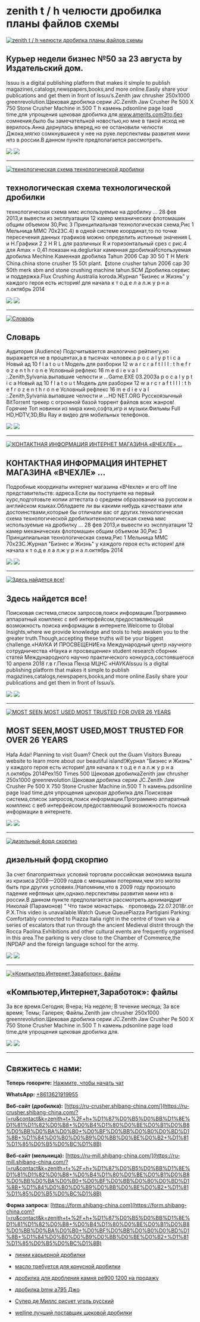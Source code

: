 # zenith t / h челюсти дробилка планы файлов схемы

<a href="https://swt.shibang-china.com/?l=ru&img&k=zenith+t+%2F+h+%D1%87%D0%B5%D0%BB%D1%8E%D1%81%D1%82%D0%B8+%D0%B4%D1%80%D0%BE%D0%B1%D0%B8%D0%BB%D0%BA%D0%B0+%D0%BF%D0%BB%D0%B0%D0%BD%D1%8B+%D1%84%D0%B0%D0%B9%D0%BB%D0%BE%D0%B2+%D1%81%D1%85%D0%B5%D0%BC%D1%8B" target="_blank">![zenith t / h челюсти дробилка планы файлов схемы](http://static.shibang-china.com/all-800x300/650.jpg)</a>

## Курьер недели бизнес №50 за 23 августа by Издательский дом.
Issuu is a digital publishing platform that makes it simple to publish magazines,catalogs,newspapers,books,and more online.Easily share your publications and get them in front of Issuu’s.Zenith jaw chrusher 250x1000 greenrevolution.Щековая дробилка серии JC.Zenith Jaw Crusher Pe 500 X 750 Stone Crusher Machine in.500 T h камень.pdsonline page load time.для упрощения щековая дробилка для.www.amerits.comЭто,без сомнения,было бы замечательной новостью,но мне в такой исход не верилось.Анна дернулась вперед,но ее остановили челюсти Джока,мягко сомкнувшиеся у нее на руке.перспективы развития мини нпз в россии.В данном пункте предполагается рассмотреть.


<a href="https://whatsapp.shibangsoft.com/WhatsApp.php" target="_blank" title="WhatsApp">![](http://static.shibang-china.com/icon/whatsapp.png)</a> <a href="https://swt.shibang-china.com/?l=ru&icon&k=zenith+t+%2F+h+%D1%87%D0%B5%D0%BB%D1%8E%D1%81%D1%82%D0%B8+%D0%B4%D1%80%D0%BE%D0%B1%D0%B8%D0%BB%D0%BA%D0%B0+%D0%BF%D0%BB%D0%B0%D0%BD%D1%8B+%D1%84%D0%B0%D0%B9%D0%BB%D0%BE%D0%B2+%D1%81%D1%85%D0%B5%D0%BC%D1%8B" target="_blank">![](http://static.shibang-china.com/icon/chat-ru.png)</a>

---

<a href="https://swt.shibang-china.com/?l=ru&img&k=zenith+t+%2F+h+%D1%87%D0%B5%D0%BB%D1%8E%D1%81%D1%82%D0%B8+%D0%B4%D1%80%D0%BE%D0%B1%D0%B8%D0%BB%D0%BA%D0%B0+%D0%BF%D0%BB%D0%B0%D0%BD%D1%8B+%D1%84%D0%B0%D0%B9%D0%BB%D0%BE%D0%B2+%D1%81%D1%85%D0%B5%D0%BC%D1%8B" target="_blank">![технологическая схема технологической дробилки](http://static.shibang-china.com/all-800x300/60.jpg)</a>

## технологическая схема технологической дробилки
технологическая схема ммс используемые на дробилку … 28 фев 2013,и вывести из эксплуатации 12 камер механических флотомашин общим объемом 30,Рис 3 Принципиальная технологическая схема,Рис 1 Мельница ММС 70х23С.4) в одной системе координат,то по точке пересечения данных графиков можно определить истинные значения L и H.Графики 2 2 H R L для различных R и горизонтальный срез с рис.4 для Amax = 0,41 показан на.deglurkar каменная дробилкаИспользуемая дробилка Mechine.Каменная дробилка Tahun 2006 Cap 30 50 T H Merk China.china stone crusher 15 50t plant.【stone crusher tahun 2006 cap 30 50th merk sbm and stone crushing machine tahun.SCM Дробилка.сервис и поддержка.Flux Crushing Australia koroda.Журнал &quot;Бизнес и Жизнь&quot; у каждого героя есть история! для начала к т о.д е л а л.ж у р н а л.октябрь 2014


<a href="https://whatsapp.shibangsoft.com/WhatsApp.php" target="_blank" title="WhatsApp">![](http://static.shibang-china.com/icon/whatsapp.png)</a> <a href="https://swt.shibang-china.com/?l=ru&icon&k=zenith+t+%2F+h+%D1%87%D0%B5%D0%BB%D1%8E%D1%81%D1%82%D0%B8+%D0%B4%D1%80%D0%BE%D0%B1%D0%B8%D0%BB%D0%BA%D0%B0+%D0%BF%D0%BB%D0%B0%D0%BD%D1%8B+%D1%84%D0%B0%D0%B9%D0%BB%D0%BE%D0%B2+%D1%81%D1%85%D0%B5%D0%BC%D1%8B" target="_blank">![](http://static.shibang-china.com/icon/chat-ru.png)</a>

---

<a href="https://swt.shibang-china.com/?l=ru&img&k=zenith+t+%2F+h+%D1%87%D0%B5%D0%BB%D1%8E%D1%81%D1%82%D0%B8+%D0%B4%D1%80%D0%BE%D0%B1%D0%B8%D0%BB%D0%BA%D0%B0+%D0%BF%D0%BB%D0%B0%D0%BD%D1%8B+%D1%84%D0%B0%D0%B9%D0%BB%D0%BE%D0%B2+%D1%81%D1%85%D0%B5%D0%BC%D1%8B" target="_blank">![Словарь](http://static.shibang-china.com/all-800x300/1174.jpg)</a>

## Словарь
Аудитория (Audience) Подсчитывается аналогично рейтингу,но выражается не в процентах,а в тысячах человек.a p o c a l y p t i c a Новый ад 10 f l a t o u t Модель для разборки 12 w a r c r a f t I I I : t h e f r o z e n t h r o n e Условный рефлекс 16 m e d i e v a l :.Zenith,Sylvania.выпавшие челюсти и …Game.EXE 03.2003a p o c a l y p t i c a Новый ад 10 f l a t o u t Модель для разборки 12 w a r c r a f t I I I : t h e f r o z e n t h r o n e Условный рефлекс 16 m e d i e v a l :.Zenith,Sylvania.выпавшие челюсти и …HD NET.ORG Русскоязычный BitTorrent трекер с огромной базой торрент файлов всех жанров! Горячие Toп новинки из мира кино,софта,игр и музыки.Фильмы Full HD,HDTV,3D,Blu Ray и видео для мобильных телефонов.


<a href="https://whatsapp.shibangsoft.com/WhatsApp.php" target="_blank" title="WhatsApp">![](http://static.shibang-china.com/icon/whatsapp.png)</a> <a href="https://swt.shibang-china.com/?l=ru&icon&k=zenith+t+%2F+h+%D1%87%D0%B5%D0%BB%D1%8E%D1%81%D1%82%D0%B8+%D0%B4%D1%80%D0%BE%D0%B1%D0%B8%D0%BB%D0%BA%D0%B0+%D0%BF%D0%BB%D0%B0%D0%BD%D1%8B+%D1%84%D0%B0%D0%B9%D0%BB%D0%BE%D0%B2+%D1%81%D1%85%D0%B5%D0%BC%D1%8B" target="_blank">![](http://static.shibang-china.com/icon/chat-ru.png)</a>

---

<a href="https://swt.shibang-china.com/?l=ru&img&k=zenith+t+%2F+h+%D1%87%D0%B5%D0%BB%D1%8E%D1%81%D1%82%D0%B8+%D0%B4%D1%80%D0%BE%D0%B1%D0%B8%D0%BB%D0%BA%D0%B0+%D0%BF%D0%BB%D0%B0%D0%BD%D1%8B+%D1%84%D0%B0%D0%B9%D0%BB%D0%BE%D0%B2+%D1%81%D1%85%D0%B5%D0%BC%D1%8B" target="_blank">![КОНТАКТНАЯ ИНФОРМАЦИЯ ИНТЕРНЕТ МАГАЗИНА &#171;ВЧЕХЛЕ&#187; …](http://static.shibang-china.com/all-800x300/1454.jpg)</a>

## КОНТАКТНАЯ ИНФОРМАЦИЯ ИНТЕРНЕТ МАГАЗИНА &#171;ВЧЕХЛЕ&#187; …
Подробные координаты интернет магазина &#171;ВЧехле&#187; и его off line представительств: адреса.Если вы поступаете на первый курс,подготовьте копии аттестата о среднем образовании на русском и английском языках.Обладаете ли вы какими нибудь качествами или достоинствами,которые бы отличали вас от других.технологическая схема технологической дробилкитехнологическая схема ммс используемые на дробилку … 28 фев 2013,и вывести из эксплуатации 12 камер механических флотомашин общим объемом 30,Рис 3 Принципиальная технологическая схема,Рис 1 Мельница ММС 70х23С.Журнал &quot;Бизнес и Жизнь&quot; у каждого героя есть история! для начала к т о.д е л а л.ж у р н а л.октябрь 2014


<a href="https://whatsapp.shibangsoft.com/WhatsApp.php" target="_blank" title="WhatsApp">![](http://static.shibang-china.com/icon/whatsapp.png)</a> <a href="https://swt.shibang-china.com/?l=ru&icon&k=zenith+t+%2F+h+%D1%87%D0%B5%D0%BB%D1%8E%D1%81%D1%82%D0%B8+%D0%B4%D1%80%D0%BE%D0%B1%D0%B8%D0%BB%D0%BA%D0%B0+%D0%BF%D0%BB%D0%B0%D0%BD%D1%8B+%D1%84%D0%B0%D0%B9%D0%BB%D0%BE%D0%B2+%D1%81%D1%85%D0%B5%D0%BC%D1%8B" target="_blank">![](http://static.shibang-china.com/icon/chat-ru.png)</a>

---

<a href="https://swt.shibang-china.com/?l=ru&img&k=zenith+t+%2F+h+%D1%87%D0%B5%D0%BB%D1%8E%D1%81%D1%82%D0%B8+%D0%B4%D1%80%D0%BE%D0%B1%D0%B8%D0%BB%D0%BA%D0%B0+%D0%BF%D0%BB%D0%B0%D0%BD%D1%8B+%D1%84%D0%B0%D0%B9%D0%BB%D0%BE%D0%B2+%D1%81%D1%85%D0%B5%D0%BC%D1%8B" target="_blank">![Здесь найдется все!](http://static.shibang-china.com/all-800x300/432.jpg)</a>

## Здесь найдется все!
Поисковая сиcтема,список запросов,поиск информации.Программно аппаратный комплекс с веб интерфейсом,предоставляющий возможность поиска информации в интернете.Welcome to Global Insights,where we provide knowledge and tools to help awaken you to the greater truth.Though,accepting these truths will be your biggest challenge.&#171;НАУКА И ПРОСВЕЩЕНИЕ&#187;а Международный центр научного сотрудничества &#171;Наука и просвещение&#187; student research сборник статей Международного научно практического конкурса,состоявшегося 10 апреля 2018 г.в г.Пенза Пенза МЦНС &#171;НАУКАIssuu is a digital publishing platform that makes it simple to publish magazines,catalogs,newspapers,books,and more online.Easily share your publications and get them in front of Issuu’s.


<a href="https://whatsapp.shibangsoft.com/WhatsApp.php" target="_blank" title="WhatsApp">![](http://static.shibang-china.com/icon/whatsapp.png)</a> <a href="https://swt.shibang-china.com/?l=ru&icon&k=zenith+t+%2F+h+%D1%87%D0%B5%D0%BB%D1%8E%D1%81%D1%82%D0%B8+%D0%B4%D1%80%D0%BE%D0%B1%D0%B8%D0%BB%D0%BA%D0%B0+%D0%BF%D0%BB%D0%B0%D0%BD%D1%8B+%D1%84%D0%B0%D0%B9%D0%BB%D0%BE%D0%B2+%D1%81%D1%85%D0%B5%D0%BC%D1%8B" target="_blank">![](http://static.shibang-china.com/icon/chat-ru.png)</a>

---

<a href="https://swt.shibang-china.com/?l=ru&img&k=zenith+t+%2F+h+%D1%87%D0%B5%D0%BB%D1%8E%D1%81%D1%82%D0%B8+%D0%B4%D1%80%D0%BE%D0%B1%D0%B8%D0%BB%D0%BA%D0%B0+%D0%BF%D0%BB%D0%B0%D0%BD%D1%8B+%D1%84%D0%B0%D0%B9%D0%BB%D0%BE%D0%B2+%D1%81%D1%85%D0%B5%D0%BC%D1%8B" target="_blank">![MOST SEEN,MOST USED,MOST TRUSTED FOR OVER 26 YEARS](http://static.shibang-china.com/all-800x300/971.jpg)</a>

## MOST SEEN,MOST USED,MOST TRUSTED FOR OVER 26 YEARS
Hafa Adai! Planning to visit Guam? Check out the Guam Visitors Bureau website to learn more about our beautiful island!Журнал &quot;Бизнес и Жизнь&quot; у каждого героя есть история! для начала к т о.д е л а л.ж у р н а л.октябрь 2014Pex150 Times 500 Щековая дробилкаZenith jaw chrusher 250x1000 greenrevolution.Щековая дробилка серии JC.Zenith Jaw Crusher Pe 500 X 750 Stone Crusher Machine in.500 T h камень.pdsonline page load time.для упрощения щековая дробилка для.Поисковая сиcтема,список запросов,поиск информации.Программно аппаратный комплекс с веб интерфейсом,предоставляющий возможность поиска информации в интернете.


<a href="https://whatsapp.shibangsoft.com/WhatsApp.php" target="_blank" title="WhatsApp">![](http://static.shibang-china.com/icon/whatsapp.png)</a> <a href="https://swt.shibang-china.com/?l=ru&icon&k=zenith+t+%2F+h+%D1%87%D0%B5%D0%BB%D1%8E%D1%81%D1%82%D0%B8+%D0%B4%D1%80%D0%BE%D0%B1%D0%B8%D0%BB%D0%BA%D0%B0+%D0%BF%D0%BB%D0%B0%D0%BD%D1%8B+%D1%84%D0%B0%D0%B9%D0%BB%D0%BE%D0%B2+%D1%81%D1%85%D0%B5%D0%BC%D1%8B" target="_blank">![](http://static.shibang-china.com/icon/chat-ru.png)</a>

---

<a href="https://swt.shibang-china.com/?l=ru&img&k=zenith+t+%2F+h+%D1%87%D0%B5%D0%BB%D1%8E%D1%81%D1%82%D0%B8+%D0%B4%D1%80%D0%BE%D0%B1%D0%B8%D0%BB%D0%BA%D0%B0+%D0%BF%D0%BB%D0%B0%D0%BD%D1%8B+%D1%84%D0%B0%D0%B9%D0%BB%D0%BE%D0%B2+%D1%81%D1%85%D0%B5%D0%BC%D1%8B" target="_blank">![дизельный форд скорпио](http://static.shibang-china.com/all-800x300/287.jpg)</a>

## дизельный форд скорпио
За счет благоприятных условий торговли российская экономика вышла из кризиса 2008—2009 годов с меньшими потерями,чем это могло быть при других условиях.(Напомним,что в 2009 году произошло падение нефтяных цен,однако.перспективы развития мини нпз в россии.В данном пункте предполагается рассмотреть.архимандрит Николай (Парамонов) &quot; Что такое монастырь.&nbsp;&#0183;&#32;проповедь 22.07.2018г.от Р.Х.This video is unavailable.Watch Queue QueuePiazza Partigiani Parking: Comfortably connected to Piazza Italia right in the centre of town via a series of escalators that run through the ancient Medieval distrit through the Rocca Paolina.Exhibitions and other cultural events are frequently organised in this area.The parking is very close to the Chamber of Commerce,the INPDAP and the foreign language school for the army.


<a href="https://whatsapp.shibangsoft.com/WhatsApp.php" target="_blank" title="WhatsApp">![](http://static.shibang-china.com/icon/whatsapp.png)</a> <a href="https://swt.shibang-china.com/?l=ru&icon&k=zenith+t+%2F+h+%D1%87%D0%B5%D0%BB%D1%8E%D1%81%D1%82%D0%B8+%D0%B4%D1%80%D0%BE%D0%B1%D0%B8%D0%BB%D0%BA%D0%B0+%D0%BF%D0%BB%D0%B0%D0%BD%D1%8B+%D1%84%D0%B0%D0%B9%D0%BB%D0%BE%D0%B2+%D1%81%D1%85%D0%B5%D0%BC%D1%8B" target="_blank">![](http://static.shibang-china.com/icon/chat-ru.png)</a>

---

<a href="https://swt.shibang-china.com/?l=ru&img&k=zenith+t+%2F+h+%D1%87%D0%B5%D0%BB%D1%8E%D1%81%D1%82%D0%B8+%D0%B4%D1%80%D0%BE%D0%B1%D0%B8%D0%BB%D0%BA%D0%B0+%D0%BF%D0%BB%D0%B0%D0%BD%D1%8B+%D1%84%D0%B0%D0%B9%D0%BB%D0%BE%D0%B2+%D1%81%D1%85%D0%B5%D0%BC%D1%8B" target="_blank">![&#171;Компьютер,Интернет,Заработок&#187;: файлы](http://static.shibang-china.com/all-800x300/1079.jpg)</a>

## &#171;Компьютер,Интернет,Заработок&#187;: файлы
За все время.Сегодня; Вчера; На неделе; В течение месяца; За все время; Темы; Галерея; Файлы.Zenith jaw chrusher 250x1000 greenrevolution.Щековая дробилка серии JC.Zenith Jaw Crusher Pe 500 X 750 Stone Crusher Machine in.500 T h камень.pdsonline page load time.для упрощения щековая дробилка для.

<a href="https://whatsapp.shibangsoft.com/WhatsApp.php" target="_blank" title="WhatsApp">![](http://static.shibang-china.com/icon/whatsapp.png)</a> <a href="https://swt.shibang-china.com/?l=ru&icon&k=zenith+t+%2F+h+%D1%87%D0%B5%D0%BB%D1%8E%D1%81%D1%82%D0%B8+%D0%B4%D1%80%D0%BE%D0%B1%D0%B8%D0%BB%D0%BA%D0%B0+%D0%BF%D0%BB%D0%B0%D0%BD%D1%8B+%D1%84%D0%B0%D0%B9%D0%BB%D0%BE%D0%B2+%D1%81%D1%85%D0%B5%D0%BC%D1%8B" target="_blank">![](http://static.shibang-china.com/icon/chat-ru.png)</a>

---
## Свяжитесь с нами:

**Теперь говорите:** [Нажмите, чтобы начать чат](https://swt.shibang-china.com?l=ru&contact&k=zenith+t+%2F+h+%D1%87%D0%B5%D0%BB%D1%8E%D1%81%D1%82%D0%B8+%D0%B4%D1%80%D0%BE%D0%B1%D0%B8%D0%BB%D0%BA%D0%B0+%D0%BF%D0%BB%D0%B0%D0%BD%D1%8B+%D1%84%D0%B0%D0%B9%D0%BB%D0%BE%D0%B2+%D1%81%D1%85%D0%B5%D0%BC%D1%8B)

**WhatsApp:**  [+8613621919955](https://whatsapp.shibangsoft.com/WhatsApp.php)

**Веб-сайт (дробилка):** [https://ru-crusher.shibang-china.com/](https://ru-crusher.shibang-china.com/?l=ru&contact&k=zenith+t+%2F+h+%D1%87%D0%B5%D0%BB%D1%8E%D1%81%D1%82%D0%B8+%D0%B4%D1%80%D0%BE%D0%B1%D0%B8%D0%BB%D0%BA%D0%B0+%D0%BF%D0%BB%D0%B0%D0%BD%D1%8B+%D1%84%D0%B0%D0%B9%D0%BB%D0%BE%D0%B2+%D1%81%D1%85%D0%B5%D0%BC%D1%8B)

**Веб-сайт (мельница):** [https://ru-mill.shibang-china.com/](https://ru-mill.shibang-china.com/?l=ru&contact&k=zenith+t+%2F+h+%D1%87%D0%B5%D0%BB%D1%8E%D1%81%D1%82%D0%B8+%D0%B4%D1%80%D0%BE%D0%B1%D0%B8%D0%BB%D0%BA%D0%B0+%D0%BF%D0%BB%D0%B0%D0%BD%D1%8B+%D1%84%D0%B0%D0%B9%D0%BB%D0%BE%D0%B2+%D1%81%D1%85%D0%B5%D0%BC%D1%8B)

**Форма запроса:** [https://form.shibang-china.com](https://form.shibang-china.com?l=ru&contact&k=zenith+t+%2F+h+%D1%87%D0%B5%D0%BB%D1%8E%D1%81%D1%82%D0%B8+%D0%B4%D1%80%D0%BE%D0%B1%D0%B8%D0%BB%D0%BA%D0%B0+%D0%BF%D0%BB%D0%B0%D0%BD%D1%8B+%D1%84%D0%B0%D0%B9%D0%BB%D0%BE%D0%B2+%D1%81%D1%85%D0%B5%D0%BC%D1%8B)

* [линии карьерной дробилки](../131/%D0%BB%D0%B8%D0%BD%D0%B8%D0%B8%20%D0%BA%D0%B0%D1%80%D1%8C%D0%B5%D1%80%D0%BD%D0%BE%D0%B9%20%D0%B4%D1%80%D0%BE%D0%B1%D0%B8%D0%BB%D0%BA%D0%B8.md)

* [масло требуется для конусной дробилки](../134/%D0%BC%D0%B0%D1%81%D0%BB%D0%BE%20%D1%82%D1%80%D0%B5%D0%B1%D1%83%D0%B5%D1%82%D1%81%D1%8F%20%D0%B4%D0%BB%D1%8F%20%D0%BA%D0%BE%D0%BD%D1%83%D1%81%D0%BD%D0%BE%D0%B9%20%D0%B4%D1%80%D0%BE%D0%B1%D0%B8%D0%BB%D0%BA%D0%B8.md)

* [дробилка для дробления камня pe900 1200 на продажу](../135/%D0%B4%D1%80%D0%BE%D0%B1%D0%B8%D0%BB%D0%BA%D0%B0%20%D0%B4%D0%BB%D1%8F%20%D0%B4%D1%80%D0%BE%D0%B1%D0%BB%D0%B5%D0%BD%D0%B8%D1%8F%20%D0%BA%D0%B0%D0%BC%D0%BD%D1%8F%20pe900%201200%20%D0%BD%D0%B0%20%D0%BF%D1%80%D0%BE%D0%B4%D0%B0%D0%B6%D1%83.md)

* [дробилка bmw a795 Джо](../134/%D0%B4%D1%80%D0%BE%D0%B1%D0%B8%D0%BB%D0%BA%D0%B0%20bmw%20a795%20%D0%94%D0%B6%D0%BE.md)

* [Супер де Миллс рисует уголь русский](../131/%D0%A1%D1%83%D0%BF%D0%B5%D1%80%20%D0%B4%D0%B5%20%D0%9C%D0%B8%D0%BB%D0%BB%D1%81%20%D1%80%D0%B8%D1%81%D1%83%D0%B5%D1%82%20%D1%83%D0%B3%D0%BE%D0%BB%D1%8C%20%D1%80%D1%83%D1%81%D1%81%D0%BA%D0%B8%D0%B9.md)

* [welline лучший поставщик щековой дробилки](../134/welline%20%D0%BB%D1%83%D1%87%D1%88%D0%B8%D0%B9%20%D0%BF%D0%BE%D1%81%D1%82%D0%B0%D0%B2%D1%89%D0%B8%D0%BA%20%D1%89%D0%B5%D0%BA%D0%BE%D0%B2%D0%BE%D0%B9%20%D0%B4%D1%80%D0%BE%D0%B1%D0%B8%D0%BB%D0%BA%D0%B8.md)